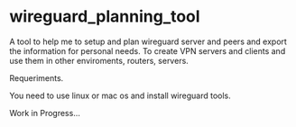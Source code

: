 # wireguard_planning_tool
A tool to help me to setup and plan wireguard server and peers and export the information for personal needs. To create VPN servers and clients and use them in other enviroments, routers, servers. 


Requeriments.

You need to use linux or mac os and install wireguard tools. 

Work in Progress...
